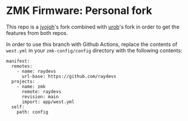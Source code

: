 # ZMK Firmware: Personal fork

This repo is a [jyojoh](https://github.com/jyojoh/zmk)'s fork combined with [urob](https://github.com/urob/zmk)'s fork in order to get the features from both repos.

In order to use this branch with Github Actions, replace the contents of `west.yml` in
your `zmk-config/config` directory with the following contents:

```
manifest:
  remotes:
    - name: raydevs
      url-base: https://github.com/raydevs
  projects:
    - name: zmk
      remote: raydevs
      revision: main
      import: app/west.yml
  self:
    path: config
```


